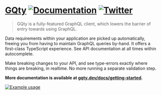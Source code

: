 # [GQty](https://gqty.dev) [![Documentation](https://img.shields.io/badge/documentation-documentation?color=C00B84)](https://gqty.dev) [![Twitter](https://img.shields.io/twitter/follow/gqtydev?label=%40gqtydev&style=flat&logo=twitter&color=00acee)](https://twitter.com/gqtydev)

> GQty is a fully-featured GraphQL client, which lowers the barrier of entry towards using GraphQL.

Data requirements within your application are picked up automatically, freeing you from having to maintain GraphQL queries by-hand. It offers a first-class TypeScript experience. See API documentation at all times within autocomplete.

Make breaking changes to your API, and see type-errors exactly where things are breaking, in realtime. No more running a separate validation step.

**More documentation is available at [gqty.dev/docs/getting-started](https://gqty.dev/docs/getting-started).**

<a href="https://gqty.dev">
  <img alt="Example usage" src="https://user-images.githubusercontent.com/13242392/112103674-fddc4980-8ba1-11eb-8c83-b527dcb0243d.PNG" />
</a>
